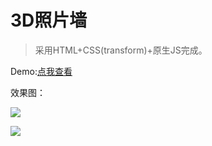 # 3D照片墙

>采用HTML+CSS(transform)+原生JS完成。

Demo:[点我查看]()

效果图：

![](http://oiqshtf3v.bkt.clouddn.com/2017-08-04-19-23-07.png)

![](http://oiqshtf3v.bkt.clouddn.com/2017-08-04-9-23-40.png)

